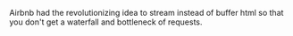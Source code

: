 Airbnb had the revolutionizing idea to stream instead of buffer html so that you don't get a waterfall and bottleneck of requests.